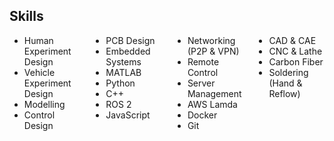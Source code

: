 <style>
.skills {
  column-gap: 3em;
  width: fit-content;
  column-count: 4;
}
</style>

## Skills

<div>
  <ul class="skills">
    <li> Human Experiment Design </li>
    <li> Vehicle Experiment Design </li>
    <li> Modelling </li>
    <li> Control Design </li>
    <li> PCB Design </li>
    <li> Embedded Systems </li>    
    <li> MATLAB </li>
    <li> Python </li>
    <li> C++ </li>
    <li> ROS 2 </li>
    <li> JavaScript </li>
    <br>
    <li> Networking (P2P & VPN) </li>
    <li> Remote Control </li>
    <li> Server Management </li>
    <li> AWS Lamda </li>
    <li> Docker </li>
    <li> Git </li>
    <li> CAD & CAE </li>
    <li> CNC & Lathe </li>
    <li> Carbon Fiber </li>
    <li> Soldering (Hand & Reflow) </li>
  </ul>
</div>

